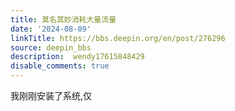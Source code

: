 ```yaml
---
title: 莫名其妙消耗大量流量
date: '2024-08-09'
linkTitle: https://bbs.deepin.org/en/post/276296
source: deepin_bbs
description:  wendy17615848429 
disable_comments: true
---
```

我刚刚安装了系统,仅

